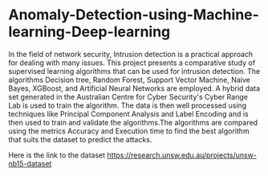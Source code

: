 # Anomaly-Detection-using-Machine-learning-Deep-learning

In the field of network security, Intrusion detection is a practical approach for dealing with many issues. This project presents a comparative study of supervised learning algorithms that can be used for intrusion detection. The algorithms Decision tree, Random Forest, Support Vector Machine, Naive Bayes, XGBoost, and Artificial Neural Networks are employed. A hybrid data set generated in the Australian Centre for Cyber Security's Cyber Range Lab is used to train the algorithm. The data is then well processed using techniques like Principal Component Analysis and Label Encoding and is then used to train and validate the algorithms.The algorithms are compared using the metrics Accuracy and Execution time to find the best algorithm that suits the dataset to predict the attacks.

Here is the link to the dataset https://research.unsw.edu.au/projects/unsw-nb15-dataset

